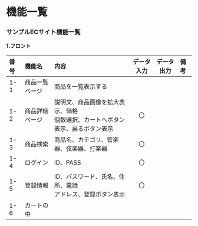 # 機能一覧
### サンプルECサイト機能一覧
**1.フロント**

|番号|機能名|内容|データ入力|データ出力|備考|
|:---|:---|:---|:---:|:---:|:--
|1-1|商品一覧ページ|商品を一覧表示する||||
|1-2|商品詳細ページ|説明文、商品画像を拡大表示、価格<br> 個数選択、カートへボタン表示、戻るボタン表示|〇|||
|1-3|商品検索|商品名、カテゴリ、管楽器、弦楽器、打楽器|〇||
|1-4|ログイン|ID、PASS|〇|||
|1-5|登録情報|ID、パスワード、氏名、住所、電話<br>アドレス、登録ボタン表示|〇||
|1-6|カートの中|||||ログインしないと注文できません。|

